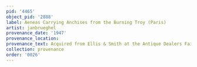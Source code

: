 ```yaml
---
pid: '4465'
object_pid: '2888'
label: Aeneas Carrying Anchises from the Burning Troy (Paris)
artist: janbrueghel
provenance_date: '1947'
provenance_location:
provenance_text: Acquired from Ellis & Smith at the Antique Dealers Fair
collection: provenance
order: '0026'
---
```

